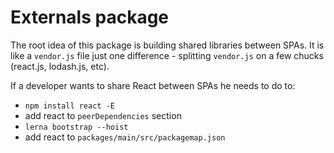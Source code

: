# Externals package

The root idea of this package is building shared libraries between SPAs. It is like a `vendor.js` file just one difference - splitting `vendor.js` on a few chucks (react.js, lodash.js, etc).

If a developer wants to share React between SPAs he needs to do to:

- `npm install react -E`
- add react to `peerDependencies` section
- `lerna bootstrap --hoist`
- add react to `packages/main/src/packagemap.json`
